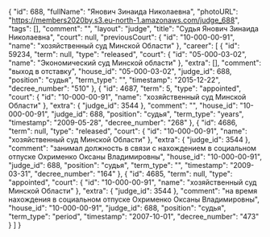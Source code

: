{
    "id": 688,
    "fullName": "Янович Зинаида Николаевна",
    "photoURL": "https://members2020by.s3.eu-north-1.amazonaws.com/judge_688",
    "tags": [],
    "comment": "",
    "layout": "judge",
    "title": "Судья Янович Зинаида Николаевна",
    "court": null,
    "previousCourt": {
        "id": "10-000-00-91",
        "name": "хозяйственный суд Минской Области"
    },
    "career": [
        {
            "id": 59234,
            "term": null,
            "type": "released",
            "court": {
                "id": "05-000-03-02",
                "name": "Экономический суд Минской области"
            },
            "extra": [],
            "comment": "выход в отставку",
            "house_id": "05-000-03-02",
            "judge_id": 688,
            "position": "судья",
            "term_type": "",
            "timestamp": "2015-12-22",
            "decree_number": "510"
        },
        {
            "id": 4687,
            "term": 5,
            "type": "appointed",
            "court": {
                "id": "10-000-00-91",
                "name": "хозяйственный суд Минской Области"
            },
            "extra": {
                "judge_id": 3544
            },
            "comment": "",
            "house_id": "10-000-00-91",
            "judge_id": 688,
            "position": "судья",
            "term_type": "years",
            "timestamp": "2009-05-28",
            "decree_number": "268"
        },
        {
            "id": 4686,
            "term": null,
            "type": "released",
            "court": {
                "id": "10-000-00-91",
                "name": "хозяйственный суд Минской Области"
            },
            "extra": {
                "judge_id": 3544
            },
            "comment": "занимал должность в связи с нахождением в социальном отпуске Охрименко Оксаны Владимировны",
            "house_id": "10-000-00-91",
            "judge_id": 688,
            "position": "судья",
            "term_type": "",
            "timestamp": "2009-03-31",
            "decree_number": "164"
        },
        {
            "id": 4685,
            "term": null,
            "type": "appointed",
            "court": {
                "id": "10-000-00-91",
                "name": "хозяйственный суд Минской Области"
            },
            "extra": {
                "judge_id": 3544
            },
            "comment": "на время нахождения в социальном отпуске Охрименко Оксаны Владимировны",
            "house_id": "10-000-00-91",
            "judge_id": 688,
            "position": "судья",
            "term_type": "period",
            "timestamp": "2007-10-01",
            "decree_number": "473"
        }
    ]
}